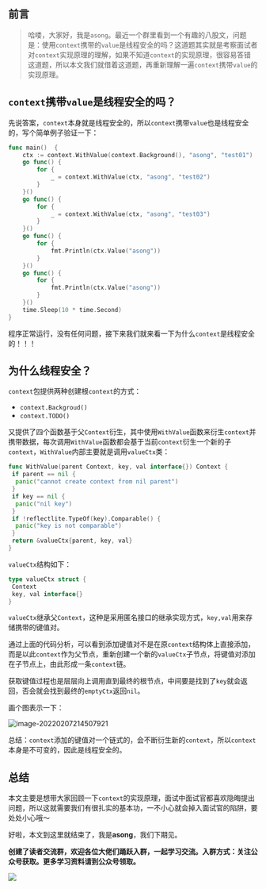 ## 前言

> 哈喽，大家好，我是`asong`。最近一个群里看到一个有趣的八股文，问题是：使用`context`携带的`value`是线程安全的吗？这道题其实就是考察面试者对`context`实现原理的理解，如果不知道`context`的实现原理，很容易答错这道题，所以本文我们就借着这道题，再重新理解一遍`context`携带`value`的实现原理。



## `context`携带`value`是线程安全的吗？

先说答案，`context`本身就是线程安全的，所以`context`携带`value`也是线程安全的，写个简单例子验证一下：

```go
func main()  {
	ctx := context.WithValue(context.Background(), "asong", "test01")
	go func() {
		for {
			_ = context.WithValue(ctx, "asong", "test02")
		}
	}()
	go func() {
		for {
			_ = context.WithValue(ctx, "asong", "test03")
		}
	}()
	go func() {
		for {
			fmt.Println(ctx.Value("asong"))
		}
	}()
	go func() {
		for {
			fmt.Println(ctx.Value("asong"))
		}
	}()
	time.Sleep(10 * time.Second)
}
```

程序正常运行，没有任何问题，接下来我们就来看一下为什么`context`是线程安全的！！！



## 为什么线程安全？

`context`包提供两种创建根`context`的方式：

- `context.Backgroud()`
- `context.TODO()`

又提供了四个函数基于父`Context`衍生，其中使用`WithValue`函数来衍生`context`并携带数据，每次调用`WithValue`函数都会基于当前`context`衍生一个新的子`context`，`WithValue`内部主要就是调用`valueCtx`类：

```go
func WithValue(parent Context, key, val interface{}) Context {
 if parent == nil {
  panic("cannot create context from nil parent")
 }
 if key == nil {
  panic("nil key")
 }
 if !reflectlite.TypeOf(key).Comparable() {
  panic("key is not comparable")
 }
 return &valueCtx{parent, key, val}
}
```

`valueCtx`结构如下：

```go
type valueCtx struct {
 Context
 key, val interface{}
}
```

`valueCtx`继承父`Context`，这种是采用匿名接口的继承实现方式，`key,val`用来存储携带的键值对。

通过上面的代码分析，可以看到添加键值对不是在原`context`结构体上直接添加，而是以此`context`作为父节点，重新创建一个新的`valueCtx`子节点，将键值对添加在子节点上，由此形成一条`context`链。

获取键值过程也是层层向上调用直到最终的根节点，中间要是找到了`key`就会返回，否会就会找到最终的`emptyCtx`返回`nil`。

画个图表示一下：

![image-20220207214507921](https://song-oss.oss-cn-beijing.aliyuncs.com/golang_dream/article/static/image-20220207214507921.png)

总结：`context`添加的键值对一个链式的，会不断衍生新的`context`，所以`context`本身是不可变的，因此是线程安全的。



## 总结

本文主要是想带大家回顾一下`context`的实现原理，面试中面试官都喜欢隐晦提出问题，所以这就需要我们有很扎实的基本功，一不小心就会掉入面试官的陷阱，要处处小心哦～

好啦，本文到这里就结束了，我是**asong**，我们下期见。

**创建了读者交流群，欢迎各位大佬们踊跃入群，一起学习交流。入群方式：关注公众号获取。更多学习资料请到公众号领取。**

![](https://song-oss.oss-cn-beijing.aliyuncs.com/golang_dream/article/static/扫码_搜索联合传播样式-白色版.png)


